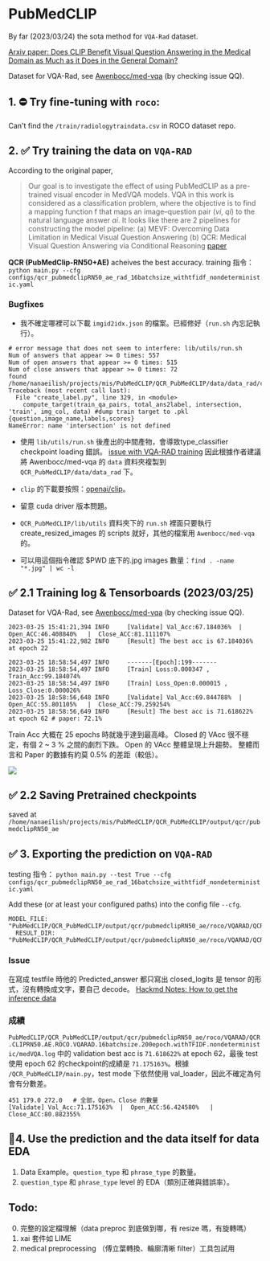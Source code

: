 
# PubMedCLIP
By far (2023/03/24) the sota method for `VQA-Rad` dataset.

[Arxiv paper: Does CLIP Benefit Visual Question Answering in the
Medical Domain as Much as it Does in the General Domain?](https://arxiv.org/pdf/2112.13906.pdf)

Dataset for VQA-Rad, see [Awenbocc/med-vqa](https://github.com/Awenbocc/med-vqa) (by checking issue QQ).
## 1. ⛔️ Try fine-tuning with `roco`:

Can't find the `/train/radiologytraindata.csv` in ROCO dataset repo.


## 2. ✅ Try training the data on `VQA-RAD`


According to the original paper,
> Our goal is to investigate the effect of using PubMedCLIP as a pre-trained visual encoder in MedVQA models. VQA in
this work is considered as a classification problem, where the objective is to find a mapping function f that maps an
image–question pair ($vi$, $qi$) to the natural language answer $ai$.
It looks like there are 2 pipelines for constructing the model pipeline:
    (a) MEVF: Overcoming Data Limitation in Medical Visual Question Answering
    (b) QCR: Medical Visual Question Answering via Conditional Reasoning [paper](https://dl.acm.org/doi/abs/10.1145/3394171.3413761?casa_token=E_IrwKfXPEMAAAAA:IC1Epmj0HbdWYzZWUfPpjbBJuMuL-iTdGbe1kVr5UQ4iVvfTgN_mgDBBEjyhqNBzRanKKlzyVQ)

**QCR (PubMedClip-RN50+AE)** acheives the  best accuracy.
training 指令：
`python main.py --cfg configs/qcr_pubmedclipRN50_ae_rad_16batchsize_withtfidf_nondeterministic.yaml`

### Bugfixes
- 我不確定哪裡可以下載 `imgid2idx.json` 的檔案。已經修好（`run.sh` 內忘記執行）。
```
# error message that does not seem to interfere: lib/utils/run.sh
Num of answers that appear >= 0 times: 557
Num of open answers that appear >= 0 times: 515
Num of close answers that appear >= 0 times: 72
found /home/nanaeilish/projects/mis/PubMedCLIP/QCR_PubMedCLIP/data/data_rad/cache/trainval_ans2label.pkl
Traceback (most recent call last):
  File "create_label.py", line 329, in <module>
    compute_target(train_qa_pairs, total_ans2label, intersection, 'train', img_col, data) #dump train target to .pkl {question,image_name,labels,scores}
NameError: name 'intersection' is not defined
```
- 使用 `lib/utils/run.sh` 後產出的中間產物，會導致type_classifier checkpoint loading 錯誤。
[issue with VQA-RAD training](https://github.com/sarahESL/PubMedCLIP/issues/9)
因此根據作者建議將 Awenbocc/med-vqa 的 `data` 資料夾複製到 `QCR_PubMedCLIP/data/data_rad` 下。

- `clip` 的下載要按照：[openai/clip](https://github.com/openai/CLIP#usage)。
- 留意 cuda driver 版本問題。
- `QCR_PubMedCLIP/lib/utils` 資料夾下的 `run.sh` 裡面只要執行 create_resized_images 的 scripts 就好，其他的檔案用 `Awenbocc/med-vqa` 的。
- 可以用這個指令確認 $PWD 底下的.jpg images 數量：`find . -name "*.jpg" | wc -l`

## ✅ 2.1 Training log & Tensorboards (2023/03/25)

Dataset for VQA-Rad, see [Awenbocc/med-vqa](https://github.com/Awenbocc/med-vqa) (by checking issue QQ).
```
2023-03-25 15:41:21,394 INFO     [Validate] Val_Acc:67.184036%  |  Open_ACC:46.408840%   |  Close_ACC:81.111107%
2023-03-25 15:41:22,982 INFO     [Result] The best acc is 67.184036% at epoch 22

2023-03-25 18:58:54,497 INFO     -------[Epoch]:199-------
2023-03-25 18:58:54,497 INFO     [Train] Loss:0.000347 , Train_Acc:99.184074%
2023-03-25 18:58:54,497 INFO     [Train] Loss_Open:0.000015 , Loss_Close:0.000026%
2023-03-25 18:58:56,648 INFO     [Validate] Val_Acc:69.844788%  |  Open_ACC:55.801105%   |  Close_ACC:79.259254%
2023-03-25 18:58:56,649 INFO     [Result] The best acc is 71.618622% at epoch 62 # paper: 72.1%
```
Train Acc 大概在 25 epochs 時就幾乎達到最高峰。
Closed 的 VAcc 很不穩定，有個 2 ~ 3 % 之間的劇烈下跌。
Open 的 VAcc 整體呈現上升趨勢。
整體而言和 Paper 的數據有約莫 0.5% 的差距（較低）。

![](QCR_PubMedCLIP/output/qcr/pubmedclipRN50_ae/roco/VQARAD/QCR.CLIPRN50.AE.ROCO.VQARAD.16batchsize.200epoch.withTFIDF.nondeterministic/imgs/2023_0405_訓練結果tensorboard.png)

## ✅ 2.2 Saving Pretrained checkpoints
saved at `/home/nanaeilish/projects/mis/PubMedCLIP/QCR_PubMedCLIP/output/qcr/pubmedclipRN50_ae`
## ✅ 3. Exporting the prediction on `VQA-RAD`

testing 指令：
`python main.py --test True --cfg configs/qcr_pubmedclipRN50_ae_rad_16batchsize_withtfidf_nondeterministic.yaml`

Add these (or at least your configured paths) into the config file `--cfg`.

```
MODEL_FILE: "PubMedCLIP/QCR_PubMedCLIP/output/qcr/pubmedclipRN50_ae/roco/VQARAD/QCR.CLIPRN50.AE.ROCO.VQARAD.16batchsize.200epoch.withTFIDF.nondeterministic/62_best.pth"
  RESULT_DIR: "PubMedCLIP/QCR_PubMedCLIP/output/qcr/pubmedclipRN50_ae/roco/VQARAD/QCR.CLIPRN50.AE.ROCO.VQARAD.16batchsize.200epoch.withTFIDF.nondeterministic/results"
```
### Issue
在寫成 testfile 時他的 Predicted_answer 都只寫出 closed_logits
是 tensor 的形式，沒有轉換成文字，要自己 decode。
[Hackmd Notes: How to get the inference data](https://hackmd.io/@NanaEilish727/pmclip)

### 成績
`PubMedCLIP/QCR_PubMedCLIP/output/qcr/pubmedclipRN50_ae/roco/VQARAD/QCR.CLIPRN50.AE.ROCO.VQARAD.16batchsize.200epoch.withTFIDF.nondeterministic/medVQA.log` 中的 validation best acc is `71.618622%` at epoch 62，最後 test 使用 epoch 62 的checkpoint的成績是 `71.175163%`。根據 `/QCR_PubMedCLIP/main.py`，test mode 下依然使用 val_loader，因此不確定為何會有分數差。
```
451 179.0 272.0   # 全部，Open，Close 的數量
[Validate] Val_Acc:71.175163%  |  Open_ACC:56.424580%   |  Close_ACC:80.882355%
```

## 🔨4. Use the prediction and the data itself for data EDA

1. Data Example。`question_type` 和 `phrase_type` 的數量。
2. `question_type` 和 `phrase_type` level 的 EDA（類別正確與錯誤率）。


## Todo:
0. 完整的設定檔理解（data preproc 到底做到哪，有 resize 嗎，有旋轉嗎）
1. xai 套件如 LIME
2. medical preprocessing （傅立葉轉換、輪廓清晰 filter）工具包試用

